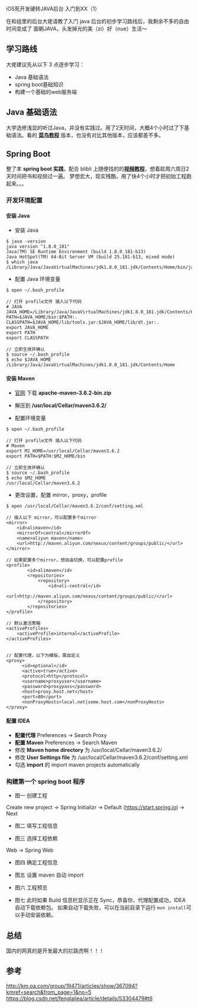 iOS死开发硬转JAVA后台 入门到XX（1）

在和组里的后台大佬请教了入门 java 后台的初步学习路线后，我剩余不多的自由时间变成了 面朝JAVA，头发掉光的美（zi）好（nue）生活～

## 学习路线

大佬建议先从以下 3 点逐步学习：

* Java 基础语法
* spring boot基础知识
* 构建一个基础的web服务端

## Java 基础语法

大学选修浅显的听过Java，并没有实践过。用了2天时间，大概4个小时过了下基础语法。看的 [**菜鸟教程**](https://www.runoob.com/java/java-tutorial.html) 版本，也没有对比其他版本，应该都差不多。

## Spring Boot


整了本 **spring boot 实践**，配合 blibli 上随便找的的[**视频教程**](https://www.bilibili.com/video/av24683994?p=4)，想着趁周六周日2天时间把书和视频过一遍。 梦想宏大，现实残酷，用了快4个小时才把初始工程跑起来。。。

### 开发环境配置

#### 安装 Java 

* 安装 Java

```
$ java -version
java version "1.8.0_181"
Java(TM) SE Runtime Environment (build 1.8.0_181-b13)
Java HotSpot(TM) 64-Bit Server VM (build 25.181-b13, mixed mode)
$ which java
/Library/Java/JavaVirtualMachines/jdk1.8.0_181.jdk/Contents/Home/bin/java
```

* 配置 Java 环境变量

```
$ open ~/.bash_profile 

// 打开 profile文件 插入以下代码
# JAVA
JAVA_HOME=/Library/Java/JavaVirtualMachines/jdk1.8.0_181.jdk/Contents/Home
PATH=$JAVA_HOME/bin:$PATH:.
CLASSPATH=$JAVA_HOME/lib/tools.jar:$JAVA_HOME/lib/dt.jar:.
export JAVA_HOME
export PATH
export CLASSPATH

// 立即生效并确认
$ source ~/.bash_profile
$ echo $JAVA_HOME
/Library/Java/JavaVirtualMachines/jdk1.8.0_181.jdk/Contents/Home
```

#### 安装 Maven

* [官网](http://maven.apache.org/download.cgi) 下载 **apache-maven-3.6.2-bin.zip**

* 解压到 **/usr/local/Cellar/maven3.6.2/** 
* 配置环境变量

```
$ open ~/.bash_profile 

// 打开 profile文件 插入以下代码
# Maven
export M2_HOME=/usr/local/Cellar/maven3.6.2
export PATH=$PATH:$M2_HOME/bin

// 立即生效并确认
$ source ~/.bash_profile
$ echo $M2_HOME
/usr/local/Cellar/maven3.6.2
```
* 更改设置，配置 mirror，proxy，profile

```
$ open /usr/local/Cellar/maven3.6.2/conf/setting.xml

// 插入以下 mirror，可以配置多个mirror
<mirror>
    <id>alimaven</id>
    <mirrorOf>central</mirrorOf>
    <name>aliyun maven</name>
    <url>http://maven.aliyun.com/nexus/content/groups/public/</url>
</mirror>

// 如果配置多个mirror，想自由切换，可以配置profile
<profile>
        <id>alimaven</id>
        <repositories>
            <repository>
                <id>ali-central</id>
                <url>http://maven.aliyun.com/nexus/content/groups/public/</url>
            </repository>
        </repositories>
</profile>

// 默认激活策略
<activeProfiles>
    <activeProfile>internal</activeProfile>
</activeProfiles>


// 配置代理，以下为模版，需自定义
<proxy>
      <id>optional</id>
      <active>true</active>
      <protocol>http</protocol>
      <username>proxyuser</username>
      <password>proxypass</password>
      <host>proxy.host.net</host>
      <port>80</port>
      <nonProxyHosts>local.net|some.host.com</nonProxyHosts>
</proxy>
```

#### 配置 IDEA

* **配置代理** Preferences -> Search Proxy 
* **配置 Maven** Preferences -> Search Maven
* 修改 **Maven home directory** 为 /usr/local/Cellar/maven3.6.2/
* 修改 **User Settings file** 为 /usr/local/Cellar/maven3.6.2/conf/setting.xml
* 勾选 **import** 的 import maven projects automatically

### 构建第一个 spring boot 程序

* 图一 创建工程

Create new project -> Spring Initializr -> Default (https://start.spring.io) -> Next

* 图二 填写工程信息

* 图三 选择工程依赖

Web -> Spring Web

* 图四 确定工程信息

* 图五 设置 maven 自动 import
	
* 图六 工程预览

* 图七
此时如果 Build 信息栏显示正在 Sync，恭喜你，代理配置成功，IDEA 自动下载依赖包。
如果自动下载失败，可以在当前目录下运行 ```mvn install```可以手动安装依赖。

## 总结

国内的网真的是开发最大的拦路虎啊！！！

## 参考
http://km.oa.com/group/19471/articles/show/367094?kmref=search&from_page=1&no=5
https://blog.csdn.net/fenglailea/article/details/53304479#t6









